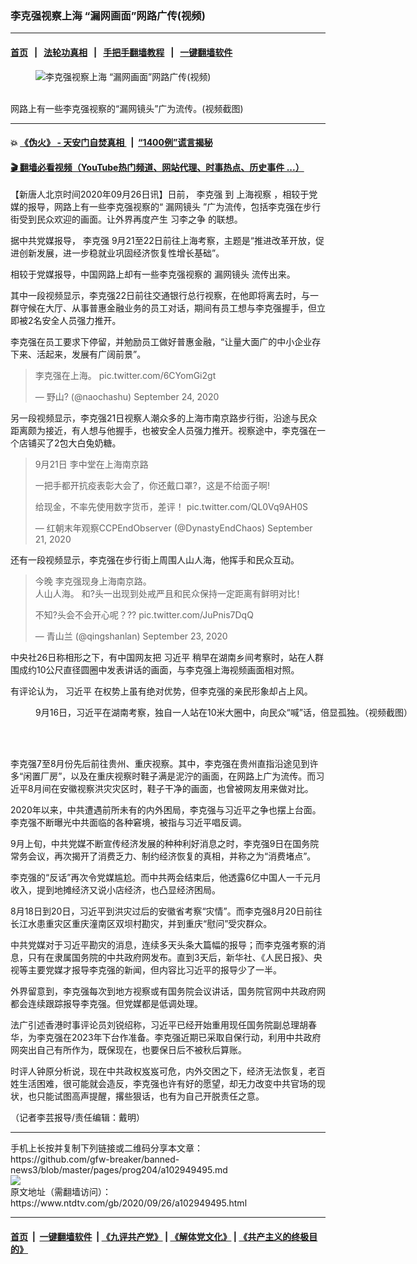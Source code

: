 ### 李克强视察上海 “漏网画面”网路广传(视频)
------------------------

#### [首页](https://github.com/gfw-breaker/banned-news3/blob/master/README.md) &nbsp;&nbsp;|&nbsp;&nbsp; [法轮功真相](https://github.com/begood0513/basic/blob/master/README.md)  &nbsp;&nbsp;|&nbsp;&nbsp; [手把手翻墙教程](https://github.com/gfw-breaker/guides/wiki)  &nbsp;&nbsp;|&nbsp;&nbsp; [一键翻墙软件](https://github.com/gfw-breaker/nogfw/blob/master/README.md)  



<div><div class="featured_image">
 <figure>
  <img alt="李克强视察上海 “漏网画面”网路广传(视频)" src="https://i.ntdtv.com/assets/uploads/2020/09/f3b82986fc64c28497eeb19e1662d2a7-800x450.jpg"/>
 </figure><br/>
 <span class="caption">
  网路上有一些李克强视察的“漏网镜头”广为流传。(视频截图)
 </span>
</div>
</div><hr/>

#### 💥 [《伪火》 - 天安门自焚真相 ](http://158.247.195.190:10000/videos/blog/weihuo.html)&nbsp; |&nbsp; [“1400例”谎言揭秘  ](http://158.247.195.190:10000/videos/blog/jiexi1400.html)

#### [ 🎬  翻墙必看视频（YouTube热门频道、网站代理、时事热点、历史事件 ...）](https://github.com/gfw-breaker/links/blob/master/banned.md)

<div><div class="post_content" itemprop="articleBody">
 <p>
  【新唐人北京时间2020年09月26日讯】日前，
  <ok href="https://www.ntdtv.com/gb/李克强.htm">
   李克强
  </ok>
  到
  <ok href="https://www.ntdtv.com/gb/上海视察.htm">
   上海视察
  </ok>
  ，相较于党媒的报导，网路上有一些李克强视察的“
  <ok href="https://www.ntdtv.com/gb/漏网镜头.htm">
   漏网镜头
  </ok>
  ”广为流传，包括李克强在步行街受到民众欢迎的画面。让外界再度产生
  <ok href="https://www.ntdtv.com/gb/习李之争.htm">
   习李之争
  </ok>
  的联想。
 </p>
 <p>
  据中共党媒报导，
  <ok href="https://www.ntdtv.com/gb/李克强.htm">
   李克强
  </ok>
  9月21至22日前往上海考察，主题是“推进改革开放，促进创新发展，进一步稳就业巩固经济恢复性增长基础”。
 </p>
 <p>
  相较于党媒报导，中国网路上却有一些李克强视察的
  <ok href="https://www.ntdtv.com/gb/漏网镜头.htm">
   漏网镜头
  </ok>
  流传出来。
 </p>
 <p>
  其中一段视频显示，李克强22日前往交通银行总行视察，在他即将离去时，与一群守候在大厅、从事普惠金融业务的员工对话，期间有员工想与李克强握手，但立即被2名安全人员强力推开。
 </p>
 <p>
  李克强在员工要求下停留，并勉励员工做好普惠金融，“让量大面广的中小企业存下来、活起来，发展有广阔前景”。
 </p>
 <blockquote class="twitter-tweet" data-dnt="true" data-width="500">
  <p dir="ltr" lang="zh">
   李克强在上海。
   <ok href="https://t.co/6CYomGi2gt">
    pic.twitter.com/6CYomGi2gt
   </ok>
  </p>
  <p>
   — 野山? (@naochashu)
   <ok href="https://twitter.com/naochashu/status/1309267635880615937?ref_src=twsrc%5Etfw">
    September 24, 2020
   </ok>
  </p>
 </blockquote>
 <p>
  <script async="" charset="utf-8" src="https://platform.twitter.com/widgets.js">
  </script>
 </p>
 <p>
  <p>
   另一段视频显示，李克强21日视察人潮众多的上海市南京路步行街，沿途与民众距离颇为接近，有人想与他握手，也被安全人员强力推开。视察途中，李克强在一个店铺买了2包大白兔奶糖。
  </p>
  <blockquote class="twitter-tweet" data-dnt="true" data-width="500">
   <p dir="ltr" lang="zh">
    9月21日  李中堂在上海南京路
   </p>
   <p>
    一把手都开抗疫表彰大会了，你还戴口罩?，这是不给面子啊!
   </p>
   <p>
    给现金，不率先使用数字货币，差评！
    <ok href="https://t.co/QL0Vq9AH0S">
     pic.twitter.com/QL0Vq9AH0S
    </ok>
   </p>
   <p>
    — 红朝末年观察CCPEndObserver (@DynastyEndChaos)
    <ok href="https://twitter.com/DynastyEndChaos/status/1308162801962119168?ref_src=twsrc%5Etfw">
     September 21, 2020
    </ok>
   </p>
  </blockquote>
  <p>
   <script async="" charset="utf-8" src="https://platform.twitter.com/widgets.js">
   </script>
  </p>
  <p>
   <p>
    还有一段视频显示，李克强在步行街上周围人山人海，他挥手和民众互动。
   </p>
   <blockquote class="twitter-tweet" data-dnt="true" data-width="500">
    <p dir="ltr" lang="zh">
     今晚 李克强现身上海南京路。
     <br/>
     人山人海。 和?头一出现到处戒严且和民众保持一定距离有鲜明对比！
    </p>
    <p>
     不知?头会不会开心呢？??
     <ok href="https://t.co/JuPnis7DqQ">
      pic.twitter.com/JuPnis7DqQ
     </ok>
    </p>
    <p>
     — 青山兰 (@qingshanlan)
     <ok href="https://twitter.com/qingshanlan/status/1308565796101201921?ref_src=twsrc%5Etfw">
      September 23, 2020
     </ok>
    </p>
   </blockquote>
   <p>
    <script async="" charset="utf-8" src="https://platform.twitter.com/widgets.js">
    </script>
   </p>
   <p>
    <p>
     中央社26日称相形之下，有中国网友把
     <ok href="https://www.ntdtv.com/gb/习近平.htm">
      习近平
     </ok>
     稍早在湖南乡间考察时，站在人群围成约10公尺直径圆圈中发表讲话的画面，与李克强上海视频画面相对照。
    </p>
    <p>
     有评论认为，
     <ok href="https://www.ntdtv.com/gb/习近平.htm">
      习近平
     </ok>
     在权势上虽有绝对优势，但李克强的亲民形象却占上风。
    </p>
    <figure class="wp-caption alignnone" id="attachment_102947922" style="width: 600px">
     <ok href="https://i.ntdtv.com/assets/uploads/2020/09/7923395923f95a977fa2af25196e40e9.jpg">
      <img alt="" class="size-medium wp-image-102947922" src="https://i.ntdtv.com/assets/uploads/2020/09/7923395923f95a977fa2af25196e40e9-600x338.jpg"/>
     </ok>
     <br/><figcaption class="wp-caption-text">
      9月16日，习近平在湖南考察，独自一人站在10米大圈中，向民众“喊”话，倍显孤独。（视频截图）
     </figcaption><br/>
    </figure><br/>
    <p>
     李克强7至8月份先后前往贵州、重庆视察。其中，李克强在贵州直指沿途见到许多“闲置厂房”，以及在重庆视察时鞋子满是泥泞的画面，在网路上广为流传。而习近平8月间在安徽视察洪灾灾区时，鞋子干净的画面，也曾被网友用来做对比。
    </p>
    <p>
     2020年以来，中共遭遇前所未有的内外困局，李克强与习近平之争也摆上台面。李克强不断曝光中共面临的各种窘境，被指与习近平唱反调。
    </p>
    <p>
     9月上旬，中共党媒不断宣传经济发展的种种利好消息之时，李克强9日在国务院常务会议，再次揭开了消费乏力、制约经济恢复的真相，并称之为“消费堵点”。
    </p>
    <p>
     李克强的“反话”再次令党媒尴尬。而中共两会结束后，他透露6亿中国人一千元月收入，提到地摊经济又说小店经济，也凸显经济困局。
    </p>
    <p>
     8月18日到20日，习近平到洪灾过后的安徽省考察“灾情”。而李克强8月20日前往长江水患重灾区重庆潼南区双坝村勘灾，并到重庆“慰问”受灾群众。
    </p>
    <p>
     中共党媒对于习近平勘灾的消息，连续多天头条大篇幅的报导；而李克强考察的消息，只有在隶属国务院的中共政府网发布。直到3天后，新华社、《人民日报》、央视等主要党媒才报导李克强的新闻，但内容比习近平的报导少了一半。
    </p>
    <p>
     外界留意到，李克强每次到地方视察或有国务院会议讲话，国务院官网中共政府网都会连续跟踪报导李克强。但党媒都是低调处理。
    </p>
    <p>
     法广引述香港时事评论员刘锐绍称，习近平已经开始重用现任国务院副总理胡春华，为李克强在2023年下台作准备。李克强近期已采取自保行动，利用中共政府网突出自己有所作为，既保现在，也要保日后不被秋后算账。
    </p>
    <p>
     时评人钟原分析说，现在中共政权岌岌可危，内外交困之下，经济无法恢复，老百姓生活困难，很可能就会造反，李克强也许有好的愿望，却无力改变中共官场的现状，也只能试图高声提醒，撂些狠话，也有为自己开脱责任之意。
    </p>
    <p>
     （记者李芸报导/责任编辑：戴明）
    </p>
    <div class="single_ad">
    </div>
   </p>
  </p>
 </p>
</div>
</div>
<hr/>
手机上长按并复制下列链接或二维码分享本文章：<br/>
https://github.com/gfw-breaker/banned-news3/blob/master/pages/prog204/a102949495.md <br/>
<a href='https://github.com/gfw-breaker/banned-news3/blob/master/pages/prog204/a102949495.md'><img src='https://github.com/gfw-breaker/banned-news3/blob/master/pages/prog204/a102949495.md.png'/></a> <br/>
原文地址（需翻墙访问）：https://www.ntdtv.com/gb/2020/09/26/a102949495.html


------------------------
#### [首页](https://github.com/gfw-breaker/banned-news3/blob/master/README.md) &nbsp;|&nbsp; [一键翻墙软件](https://github.com/gfw-breaker/nogfw/blob/master/README.md) &nbsp;| [《九评共产党》](https://github.com/gfw-breaker/9ping.md/blob/master/README.md#九评之一评共产党是什么) | [《解体党文化》](https://github.com/gfw-breaker/jtdwh.md/blob/master/README.md) | [《共产主义的终极目的》](https://github.com/gfw-breaker/gczydzjmd.md/blob/master/README.md)


<img src='http://gfw-breaker.win/banned-news3/pages/prog204/a102949495.md' width='0px' height='0px'/>